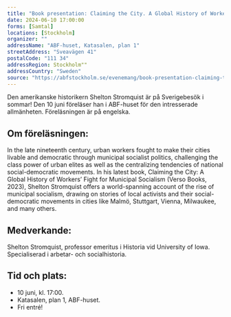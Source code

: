 ```yaml
---
title: "Book presentation: Claiming the City. A Global History of Workers’ Fight for Municipal Socialism"
date: 2024-06-10 17:00:00
forms: [Samtal]
locations: [Stockholm]
organizer: ""
addressName: "ABF-huset, Katasalen, plan 1"
streetAddress: "Sveavägen 41"
postalCode: "111 34"
addressRegion: Stockholm""
addressCountry: "Sweden"
source: "https://abfstockholm.se/evenemang/book-presentation-claiming-the-city-a-global-history-of-workers-fight-for-municipal-socialism/"
---
```

Den amerikanske historikern Shelton Stromquist är på Sverigebesök i sommar! Den 10 juni föreläser han i ABF-huset för den intresserade allmänheten. Föreläsningen är på engelska.

## Om föreläsningen:

In the late nineteenth century, urban workers fought to make their cities livable and democratic through municipal socialist politics, challenging the class power of urban elites as well as the centralizing tendencies of national social-democratic movements. In his latest book, Claiming the City: A Global History of Workers’ Fight for Municipal Socialism (Verso Books, 2023), Shelton Stromquist offers a world-spanning account of the rise of municipal socialism, drawing on stories of local activists and their social-democratic movements in cities like Malmö, Stuttgart, Vienna, Milwaukee, and many others.

## Medverkande:

Shelton Stromquist, professor emeritus i Historia vid University of Iowa. Specialiserad i arbetar- och socialhistoria.

## Tid och plats:
- 10 juni, kl. 17:00.
- Katasalen, plan 1, ABF-huset.
- Fri entré!